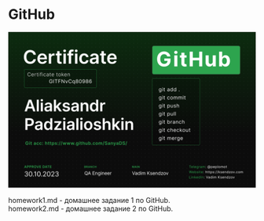 # GitHub

<p align="center"><img src="https://github.com/SanyaDS/SanyaDS/blob/main/Aliaksandr%20Padzialioshkin_GIT.png"></p>

homework1.md - домашнее задание 1 по GitHub.  
homework2.md - домашнее задание 2 по GitHub.
